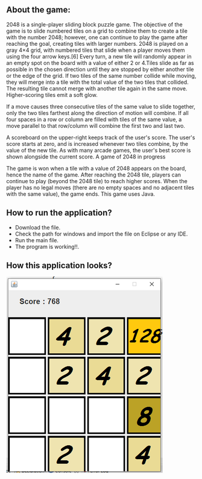 ## About the game:

2048 is a single-player sliding block puzzle game. The objective of the game is to slide numbered tiles on a grid to combine them to create a tile with the number 2048; however, one can continue to play the game after reaching the goal, creating tiles with larger numbers.
2048 is played on a gray 4×4 grid, with numbered tiles that slide when a player moves them using the four arrow keys.[6] Every turn, a new tile will randomly appear in an empty spot on the board with a value of either 2 or 4.Tiles slide as far as possible in the chosen direction until they are stopped by either another tile or the edge of the grid. If two tiles of the same number collide while moving, they will merge into a tile with the total value of the two tiles that collided. The resulting tile cannot merge with another tile again in the same move. Higher-scoring tiles emit a soft glow.

If a move causes three consecutive tiles of the same value to slide together, only the two tiles farthest along the direction of motion will combine. If all four spaces in a row or column are filled with tiles of the same value, a move parallel to that row/column will combine the first two and last two.

A scoreboard on the upper-right keeps track of the user's score. The user's score starts at zero, and is increased whenever two tiles combine, by the value of the new tile. As with many arcade games, the user's best score is shown alongside the current score.
A game of 2048 in progress

The game is won when a tile with a value of 2048 appears on the board, hence the name of the game. After reaching the 2048 tile, players can continue to play (beyond the 2048 tile) to reach higher scores. When the player has no legal moves (there are no empty spaces and no adjacent tiles with the same value), the game ends.
 This game uses Java.
 
## How to run the application?

- Download the file.
- Check the path for windows and import the file on Eclipse or any IDE.
- Run the main file.
- The program is working!!.


## How this application looks?

![](Capture.PNG)




